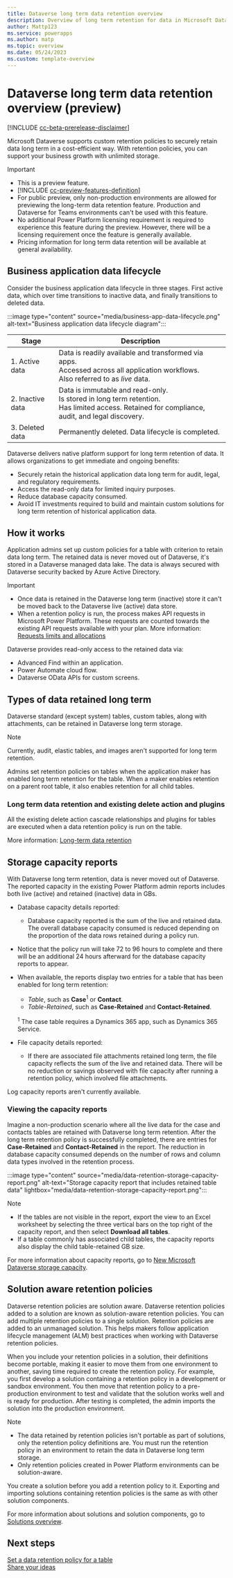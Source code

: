 ```yaml
---
title: Dataverse long term data retention overview
description: Overview of long term retention for data in Microsoft Dataverse 
author: Mattp123
ms.service: powerapps
ms.author: matp
ms.topic: overview
ms.date: 05/24/2023
ms.custom: template-overview
---
```

# Dataverse long term data retention overview (preview)

[!INCLUDE [cc-beta-prerelease-disclaimer](../../includes/cc-beta-prerelease-disclaimer.md)]

Microsoft Dataverse supports custom retention policies to securely retain data long term in a cost-efficient way. With retention policies, you can support your business growth with unlimited storage.

> [!IMPORTANT]
> - This is a preview feature.
> - [!INCLUDE [cc-preview-features-definition](../../includes/cc-preview-features-definition.md)]
> - For public preview, only non-production environments are allowed for previewing the long-term data retention feature. Production and Dataverse for Teams environments can't be used with this feature.
> - No additional Power Platform licensing requirement is required to experience this feature during the preview. However, there will be a licensing requirement once the feature is generally available.
> - Pricing information for long term data retention will be available at general availability.

## Business application data lifecycle

Consider the business application data lifecycle in three stages. First active data, which over time transitions to inactive data, and finally transitions to deleted data.

:::image type="content" source="media/business-app-data-lifecycle.png" alt-text="Business application data lifecycle diagram"::: 

|Stage  |Description  |
|---------|---------|
|1. Active data     |  Data is readily available and transformed via apps. <br /> Accessed across all application workflows.  <br /> Also referred to as *live* data.     |
|2. Inactive data     | Data is immutable and read-only. <br />  Is stored in long term retention.  <br /> Has limited access. Retained for compliance, audit, and legal discovery.      |
|3. Deleted data   |  Permanently deleted. Data lifecycle is completed.        |

Dataverse delivers native platform support for long term retention of data. It allows organizations to get immediate and ongoing benefits:

- Securely retain the historical application data long term for audit, legal, and regulatory requirements.
- Access the read-only data for limited inquiry purposes.
- Reduce database capacity consumed.
- Avoid IT investments required to build and maintain custom solutions for long term retention of historical application data.

## How it works

Application admins set up custom policies for a table with criterion to retain data long term. The retained data is never moved out of Dataverse, it's stored in a Dataverse managed data lake. The data is always secured with Dataverse security backed by Azure Active Directory.  

> [!IMPORTANT]
> - Once data is retained in the Dataverse long term (inactive) store it can't be moved back to the Dataverse live (active) data store.
> - When a retention policy is run, the process makes API requests in Microsoft Power Platform. These requests are counted towards the existing API requests available with your plan. More information: [Requests limits and allocations](/power-platform/admin/api-request-limits-allocations)

Dataverse provides read-only access to the retained data via:

- Advanced Find within an application.
- Power Automate cloud flow.
- Dataverse OData APIs for custom screens.

## Types of data retained long term

Dataverse standard (except system) tables, custom tables, along with attachments, can be retained in Dataverse long term storage.

> [!NOTE]
> Currently, audit, elastic tables, and images aren't supported for long term retention.

Admins set retention policies on tables when the application maker has enabled long term retention for the table. When a maker enables retention on a parent root table, it also enables retention for all child tables.

### Long term data retention and existing delete action and plugins

All the existing delete action cascade relationships and plugins for tables are executed when a data retention policy is run on the table.

More information: [Long-term data retention](../../developer/data-platform/long-term-retention.md)

## Storage capacity reports

With Dataverse long term retention, data is never moved out of Dataverse. The reported capacity in the existing Power Platform admin reports includes both live (active) and retained (inactive) data in GBs.

- Database capacity details reported:
  - Database capacity reported is the sum of the live and retained data. The overall database capacity consumed is reduced depending on the proportion of the data rows retained during a policy run.  
- Notice that the policy run will take 72 to 96 hours to complete and there will be an additional 24 hours afterward for the database capacity reports to appear.
- When available, the reports display two entries for a table that has been enabled for long term retention:
   - *Table*, such as **Case**<sup>1</sup> or **Contact**.
   - *Table-Retained*, such as **Case-Retained** and **Contact-Retained**.

   <sup>1</sup> The case table requires a Dynamics 365 app, such as Dynamics 365 Service.

- File capacity details reported:
  - If there are associated file attachments retained long term, the file capacity reflects the sum of the live and retained data. There will be no reduction or savings observed with file capacity after running a retention policy, which involved file attachments.  

Log capacity reports aren't currently available.

### Viewing the capacity reports

Imagine a non-production scenario where all the live data for the case and contacts tables are retained with Dataverse long term retention. After the long term retention policy is successfully completed, there are entries for **Case-Retained** and **Contact-Retained** in the report. The reduction in database capacity consumed depends on the number of rows and column data types involved in the retention process.

:::image type="content" source="media/data-retention-storage-capacity-report.png" alt-text="Storage capacity report that includes retained table data" lightbox="media/data-retention-storage-capacity-report.png":::

> [!NOTE]
> - If the tables are not visible in the report, export the view to an Excel worksheet by selecting the three vertical bars on the top right of the capacity report, and then select **Download all tables**. 
> - If a table commonly has associated child tables, the capacity reports also display the child table-retained GB size.

For more information about capacity reports, go to [New Microsoft Dataverse storage capacity](/power-platform/admin/capacity-storage).

## Solution aware retention policies

Dataverse retention policies are solution aware. Dataverse retention policies added to a solution are known as solution-aware retention policies. You can add multiple retention policies to a single solution. Retention policies are added to an unmanaged solution. This helps makers follow application lifecycle management (ALM) best practices when working with Dataverse retention policies.

When you include your retention policies in a solution, their definitions become portable, making it easier to move them from one environment to another, saving time required to create the retention policy. For example, you first develop a solution containing a retention policy in a development or sandbox environment. You then move that retention policy to a pre-production environment to test and validate that the solution works well and is ready for production. After testing is completed, the admin imports the solution into the production environment.

> [!NOTE]
> - The data retained by retention policies isn't portable as part of solutions, only the retention policy definitions are. You must run the retention policy in an environment to retain the data in Dataverse long term storage.
> - Only retention policies created in Power Platform environments can be solution-aware.

You create a solution before you add a retention policy to it. Exporting and importing solutions containing retention policies is the same as with other solution components.

For more information about solutions and solution components, go to [Solutions overview](solutions-overview.md).

## Next steps

[Set a data retention policy for a table](data-retention-set.md) <br />
[Share your ideas](https://experience.dynamics.com/ideas/categories/list/?category=55f731de-11f3-ed11-8848-00224827ed7b&forum=eef9aef6-0ff3-ed11-8848-00224827e88b)
